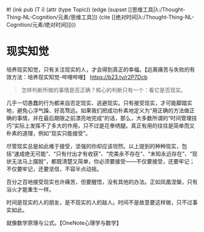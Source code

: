 #! (ink pub (T i) (attr (type Topic)) (edge (supset [[思维工具|λ:/Thought-Thing-NL-Cognition/元素/思维工具]]) (cite [[绝对时间|λ:/Thought-Thing-NL-Cognition/元素/绝对时间]])))

# 现实知觉

培养现实知觉，只有关注现实的人，才会得到真正的幸福。【远离痛苦与失败的有效方法：培养现实知觉-哔哩哔哩】 https://b23.tv/r2P7Dcb

> 怎样判断所做的事情是否正确？核心的判断只有一个：看它是否现实。

几乎一切愚蠢的行为都来自否定现实、逃避现实。只有接受现实，才可能脚踏实地，避免心浮气躁、好高骛远。如果我们把成功朴素地定义为“用正确的方法做正确的事情，并在最后期限之前漂亮地完成”的话，那么，大多数所谓的“时间管理技巧”实际上发挥不了多大的作用，只不过是花拳绣腿。真正有用的往往是简单而又朴素的道理，例如“现实只能接受”。


尽管现实总是如此难于接受，坚强的你却应该坦然。以上提到的种种现实，包括“速成绝无可能”、“只有付出才有收获”、“完美永不存在”、“未知永远存在”、“现状无法马上摆脱”，都既清楚又简单，你必须要接受——不仅要接受，还要牢记；不仅要牢记，还要坚信，不容半点动摇。


百分之百地接受现实也许痛苦，但要醒悟，没有其他的办法。正如凤凰涅槃，只有浴火才能重生一样。

时间是现实的人的朋友，是不现实的人的敌人。时间不是故意要这样做，只不过事实如此。


就像数学原理与公式。【OneNote心理学与数学】
